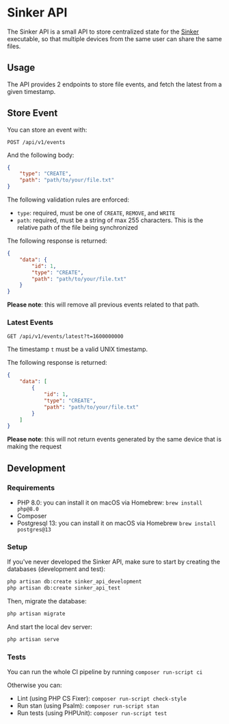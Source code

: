 # Sinker API

The Sinker API is a small API to store centralized state for the [Sinker](https://github.com/thtg88/sinker) executable, so that multiple devices from the same user can share the same files.

## Usage

The API provides 2 endpoints to store file events, and fetch the latest from a given timestamp.

## Store Event

You can store an event with:

```
POST /api/v1/events
```

And the following body:

```json
{
    "type": "CREATE",
    "path": "path/to/your/file.txt"
}
```

The following validation rules are enforced:
- `type`: required, must be one of `CREATE`, `REMOVE`, and `WRITE`
- `path`: required, must be a string of max 255 characters. This is the relative path of the file being synchronized

The following response is returned:

```json
{
    "data": {
        "id": 1,
        "type": "CREATE",
        "path": "path/to/your/file.txt"
    }
}
```

**Please note**: this will remove all previous events related to that path.

### Latest Events

```
GET /api/v1/events/latest?t=1600000000
```

The timestamp `t` must be a valid UNIX timestamp.

The following response is returned:

```json
{
    "data": [
        {
            "id": 1,
            "type": "CREATE",
            "path": "path/to/your/file.txt"
        }
    ]
}
```

**Please note**: this will not return events generated by the same device that is making the request

## Development

### Requirements

- PHP 8.0: you can install it on macOS via Homebrew: `brew install php@8.0`
- Composer
- Postgresql 13: you can install it on macOS via Homebrew `brew install postgres@13`

### Setup

If you've never developed the Sinker API, make sure to start by creating the databases (development and test):
```bash
php artisan db:create sinker_api_development
php artisan db:create sinker_api_test
```

Then, migrate the database:

```bash
php artisan migrate
```

And start the local dev server:

```bash
php artisan serve
```

### Tests

You can run the whole CI pipeline by running `composer run-script ci`

Otherwise you can:

- Lint (using PHP CS Fixer): `composer run-script check-style`
- Run stan (using Psalm): `composer run-script stan`
- Run tests (using PHPUnit): `composer run-script test`

